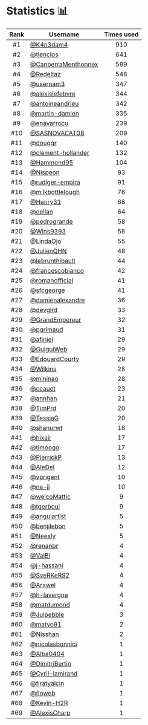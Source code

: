 # Statistics 📊

|Rank|Username|Times used|
:--------:|--------|:--------:|
|#1|[@K4n3dam4](https://github.com/K4n3dam4)|910|
|#2|[@tlenclos](https://github.com/tlenclos)|641|
|#3|[@CanberraMenthonnex](https://github.com/CanberraMenthonnex)|599|
|#4|[@Redeltaz](https://github.com/Redeltaz)|548|
|#5|[@usernam3](https://github.com/usernam3)|347|
|#6|[@alexislefebvre](https://github.com/alexislefebvre)|344|
|#7|[@antoineandrieu](https://github.com/antoineandrieu)|342|
|#8|[@martin-damien](https://github.com/martin-damien)|335|
|#9|[@enavarrocu](https://github.com/enavarrocu)|239|
|#10|[@SASNOVACAT08](https://github.com/SASNOVACAT08)|209|
|#11|[@douggr](https://github.com/douggr)|140|
|#12|[@clement-hollander](https://github.com/clement-hollander)|132|
|#13|[@Hammond95](https://github.com/Hammond95)|104|
|#14|[@Nispeon](https://github.com/Nispeon)|93|
|#15|[@rudiger-empira](https://github.com/rudiger-empira)|91|
|#16|[@milkbottlelough](https://github.com/milkbottlelough)|76|
|#17|[@Henry31](https://github.com/Henry31)|68|
|#18|[@oellan](https://github.com/oellan)|64|
|#19|[@pedrogrande](https://github.com/pedrogrande)|58|
|#20|[@Wins9393](https://github.com/Wins9393)|58|
|#21|[@LindaOjo](https://github.com/LindaOjo)|55|
|#22|[@JulienQHN](https://github.com/JulienQHN)|48|
|#23|[@lebrunthibault](https://github.com/lebrunthibault)|44|
|#24|[@francescobianco](https://github.com/francescobianco)|42|
|#25|[@romanofficial](https://github.com/romanofficial)|41|
|#26|[@sfcgeorge](https://github.com/sfcgeorge)|41|
|#27|[@damienalexandre](https://github.com/damienalexandre)|36|
|#28|[@devglrd](https://github.com/devglrd)|33|
|#29|[@GrandEmpereur](https://github.com/GrandEmpereur)|32|
|#30|[@pgrimaud](https://github.com/pgrimaud)|31|
|#31|[@afiniel](https://github.com/afiniel)|29|
|#32|[@GuiguiWeb](https://github.com/GuiguiWeb)|29|
|#33|[@EdouardCourty](https://github.com/EdouardCourty)|29|
|#34|[@Wilkins](https://github.com/Wilkins)|28|
|#35|[@mininao](https://github.com/mininao)|28|
|#36|[@ccauet](https://github.com/ccauet)|23|
|#37|[@annhan](https://github.com/annhan)|21|
|#38|[@TimPrd](https://github.com/TimPrd)|20|
|#39|[@TessiaG](https://github.com/TessiaG)|20|
|#40|[@shanurwt](https://github.com/shanurwt)|18|
|#41|[@hixair](https://github.com/hixair)|17|
|#42|[@timoogo](https://github.com/timoogo)|17|
|#43|[@PierrickP](https://github.com/PierrickP)|13|
|#44|[@AleDel](https://github.com/AleDel)|12|
|#45|[@vprigent](https://github.com/vprigent)|10|
|#46|[@na-ji](https://github.com/na-ji)|10|
|#47|[@welcoMattic](https://github.com/welcoMattic)|9|
|#48|[@tgerboui](https://github.com/tgerboui)|9|
|#49|[@angulartist](https://github.com/angulartist)|5|
|#50|[@benjilebon](https://github.com/benjilebon)|5|
|#51|[@Neexly](https://github.com/Neexly)|5|
|#52|[@renanbr](https://github.com/renanbr)|4|
|#53|[@ValBl](https://github.com/ValBl)|4|
|#54|[@j-hassani](https://github.com/j-hassani)|4|
|#55|[@SveRKeR92](https://github.com/SveRKeR92)|4|
|#56|[@Arxwel](https://github.com/Arxwel)|4|
|#57|[@h-lavergne](https://github.com/h-lavergne)|4|
|#58|[@matdumond](https://github.com/matdumond)|4|
|#59|[@Julpebble](https://github.com/Julpebble)|3|
|#60|[@matyo91](https://github.com/matyo91)|2|
|#61|[@Nisshan](https://github.com/Nisshan)|2|
|#62|[@nicolasbonnici](https://github.com/nicolasbonnici)|1|
|#63|[@Alba0404](https://github.com/Alba0404)|1|
|#64|[@DimitriBertin](https://github.com/DimitriBertin)|1|
|#65|[@Cyril-lamirand](https://github.com/Cyril-lamirand)|1|
|#66|[@firatyalcin](https://github.com/firatyalcin)|1|
|#67|[@floweb](https://github.com/floweb)|1|
|#68|[@Kevin-H2R](https://github.com/Kevin-H2R)|1|
|#69|[@AlexisCharp](https://github.com/AlexisCharp)|1|
